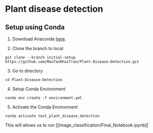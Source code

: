 # Plant disease detection

## Setup using Conda

1. Download Anaconda [here](https://www.anaconda.com/download/).

2. Clone the branch to local
```
git clone --branch initial-setup https://github.com/MauTanKhaiTran/Plant-Disease-Detection.git
```
3. Go to directory
```
cd Plant-Disease-Detection
```
4. Setup Conda Environment
```
conda env create -f environment.yml
```
5. Activate the Conda Environment
```
conda activate test_plant_disease_detection
```

This will allows us to run [[image_classification/Final_Notebook.ipynb]]
